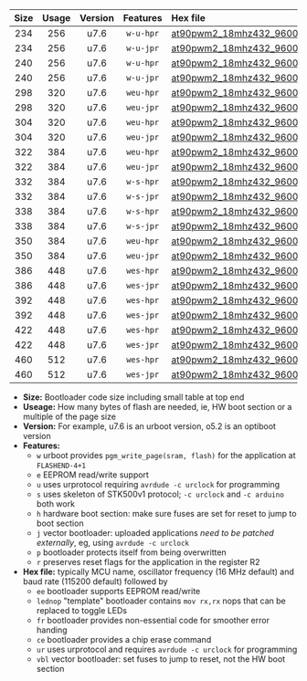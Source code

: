 |Size|Usage|Version|Features|Hex file|
|:-:|:-:|:-:|:-:|:--|
|234|256|u7.6|`w-u-hpr`|[at90pwm2_18mhz432_9600bps_ur.hex](https://raw.githubusercontent.com/stefanrueger/urboot/main/at90pwm2_18mhz432_9600bps_ur.hex)|
|234|256|u7.6|`w-u-jpr`|[at90pwm2_18mhz432_9600bps_ur_vbl.hex](https://raw.githubusercontent.com/stefanrueger/urboot/main/at90pwm2_18mhz432_9600bps_ur_vbl.hex)|
|240|256|u7.6|`w-u-hpr`|[at90pwm2_18mhz432_9600bps_lednop_ur.hex](https://raw.githubusercontent.com/stefanrueger/urboot/main/at90pwm2_18mhz432_9600bps_lednop_ur.hex)|
|240|256|u7.6|`w-u-jpr`|[at90pwm2_18mhz432_9600bps_lednop_ur_vbl.hex](https://raw.githubusercontent.com/stefanrueger/urboot/main/at90pwm2_18mhz432_9600bps_lednop_ur_vbl.hex)|
|298|320|u7.6|`weu-hpr`|[at90pwm2_18mhz432_9600bps_ee_ur.hex](https://raw.githubusercontent.com/stefanrueger/urboot/main/at90pwm2_18mhz432_9600bps_ee_ur.hex)|
|298|320|u7.6|`weu-jpr`|[at90pwm2_18mhz432_9600bps_ee_ur_vbl.hex](https://raw.githubusercontent.com/stefanrueger/urboot/main/at90pwm2_18mhz432_9600bps_ee_ur_vbl.hex)|
|304|320|u7.6|`weu-hpr`|[at90pwm2_18mhz432_9600bps_ee_lednop_ur.hex](https://raw.githubusercontent.com/stefanrueger/urboot/main/at90pwm2_18mhz432_9600bps_ee_lednop_ur.hex)|
|304|320|u7.6|`weu-jpr`|[at90pwm2_18mhz432_9600bps_ee_lednop_ur_vbl.hex](https://raw.githubusercontent.com/stefanrueger/urboot/main/at90pwm2_18mhz432_9600bps_ee_lednop_ur_vbl.hex)|
|322|384|u7.6|`weu-hpr`|[at90pwm2_18mhz432_9600bps_ee_lednop_fr_ur.hex](https://raw.githubusercontent.com/stefanrueger/urboot/main/at90pwm2_18mhz432_9600bps_ee_lednop_fr_ur.hex)|
|322|384|u7.6|`weu-jpr`|[at90pwm2_18mhz432_9600bps_ee_lednop_fr_ur_vbl.hex](https://raw.githubusercontent.com/stefanrueger/urboot/main/at90pwm2_18mhz432_9600bps_ee_lednop_fr_ur_vbl.hex)|
|332|384|u7.6|`w-s-hpr`|[at90pwm2_18mhz432_9600bps.hex](https://raw.githubusercontent.com/stefanrueger/urboot/main/at90pwm2_18mhz432_9600bps.hex)|
|332|384|u7.6|`w-s-jpr`|[at90pwm2_18mhz432_9600bps_vbl.hex](https://raw.githubusercontent.com/stefanrueger/urboot/main/at90pwm2_18mhz432_9600bps_vbl.hex)|
|338|384|u7.6|`w-s-hpr`|[at90pwm2_18mhz432_9600bps_lednop.hex](https://raw.githubusercontent.com/stefanrueger/urboot/main/at90pwm2_18mhz432_9600bps_lednop.hex)|
|338|384|u7.6|`w-s-jpr`|[at90pwm2_18mhz432_9600bps_lednop_vbl.hex](https://raw.githubusercontent.com/stefanrueger/urboot/main/at90pwm2_18mhz432_9600bps_lednop_vbl.hex)|
|350|384|u7.6|`weu-hpr`|[at90pwm2_18mhz432_9600bps_ee_lednop_fr_ce_ur.hex](https://raw.githubusercontent.com/stefanrueger/urboot/main/at90pwm2_18mhz432_9600bps_ee_lednop_fr_ce_ur.hex)|
|350|384|u7.6|`weu-jpr`|[at90pwm2_18mhz432_9600bps_ee_lednop_fr_ce_ur_vbl.hex](https://raw.githubusercontent.com/stefanrueger/urboot/main/at90pwm2_18mhz432_9600bps_ee_lednop_fr_ce_ur_vbl.hex)|
|386|448|u7.6|`wes-hpr`|[at90pwm2_18mhz432_9600bps_ee.hex](https://raw.githubusercontent.com/stefanrueger/urboot/main/at90pwm2_18mhz432_9600bps_ee.hex)|
|386|448|u7.6|`wes-jpr`|[at90pwm2_18mhz432_9600bps_ee_vbl.hex](https://raw.githubusercontent.com/stefanrueger/urboot/main/at90pwm2_18mhz432_9600bps_ee_vbl.hex)|
|392|448|u7.6|`wes-hpr`|[at90pwm2_18mhz432_9600bps_ee_lednop.hex](https://raw.githubusercontent.com/stefanrueger/urboot/main/at90pwm2_18mhz432_9600bps_ee_lednop.hex)|
|392|448|u7.6|`wes-jpr`|[at90pwm2_18mhz432_9600bps_ee_lednop_vbl.hex](https://raw.githubusercontent.com/stefanrueger/urboot/main/at90pwm2_18mhz432_9600bps_ee_lednop_vbl.hex)|
|422|448|u7.6|`wes-hpr`|[at90pwm2_18mhz432_9600bps_ee_lednop_fr.hex](https://raw.githubusercontent.com/stefanrueger/urboot/main/at90pwm2_18mhz432_9600bps_ee_lednop_fr.hex)|
|422|448|u7.6|`wes-jpr`|[at90pwm2_18mhz432_9600bps_ee_lednop_fr_vbl.hex](https://raw.githubusercontent.com/stefanrueger/urboot/main/at90pwm2_18mhz432_9600bps_ee_lednop_fr_vbl.hex)|
|460|512|u7.6|`wes-hpr`|[at90pwm2_18mhz432_9600bps_ee_lednop_fr_ce.hex](https://raw.githubusercontent.com/stefanrueger/urboot/main/at90pwm2_18mhz432_9600bps_ee_lednop_fr_ce.hex)|
|460|512|u7.6|`wes-jpr`|[at90pwm2_18mhz432_9600bps_ee_lednop_fr_ce_vbl.hex](https://raw.githubusercontent.com/stefanrueger/urboot/main/at90pwm2_18mhz432_9600bps_ee_lednop_fr_ce_vbl.hex)|

- **Size:** Bootloader code size including small table at top end
- **Useage:** How many bytes of flash are needed, ie, HW boot section or a multiple of the page size
- **Version:** For example, u7.6 is an urboot version, o5.2 is an optiboot version
- **Features:**
  + `w` urboot provides `pgm_write_page(sram, flash)` for the application at `FLASHEND-4+1`
  + `e` EEPROM read/write support
  + `u` uses urprotocol requiring `avrdude -c urclock` for programming
  + `s` uses skeleton of STK500v1 protocol; `-c urclock` and `-c arduino` both work
  + `h` hardware boot section: make sure fuses are set for reset to jump to boot section
  + `j` vector bootloader: uploaded applications *need to be patched externally*, eg, using `avrdude -c urclock`
  + `p` bootloader protects itself from being overwritten
  + `r` preserves reset flags for the application in the register R2
- **Hex file:** typically MCU name, oscillator frequency (16 MHz default) and baud rate (115200 default) followed by
  + `ee` bootloader supports EEPROM read/write
  + `lednop` "template" bootloader contains `mov rx,rx` nops that can be replaced to toggle LEDs
  + `fr` bootloader provides non-essential code for smoother error handing
  + `ce` bootloader provides a chip erase command
  + `ur` uses urprotocol and requires `avrdude -c urclock` for programming
  + `vbl` vector bootloader: set fuses to jump to reset, not the HW boot section
